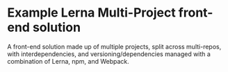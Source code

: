 # Example Lerna Multi-Project front-end solution
A front-end solution made up of multiple projects, split across multi-repos, with interdependencies, and versioning/dependencies managed with a combination of Lerna, npm, and Webpack.